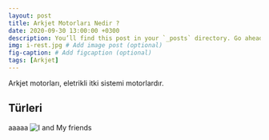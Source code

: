 ```yaml
---
layout: post
title: Arkjet Motorları Nedir ?
date: 2020-09-30 13:00:00 +0300
description: You’ll find this post in your `_posts` directory. Go ahead and edit it and re-build the site to see your changes. # Add post description (optional)
img: i-rest.jpg # Add image post (optional)
fig-caption: # Add figcaption (optional)
tags: [Arkjet]
---
```

Arkjet motorları, eletrikli itki sistemi motorlardır.

## Türleri
aaaaa
![I and My friends]({{site.baseurl}}/assets/img/we-in-rest.jpg)
